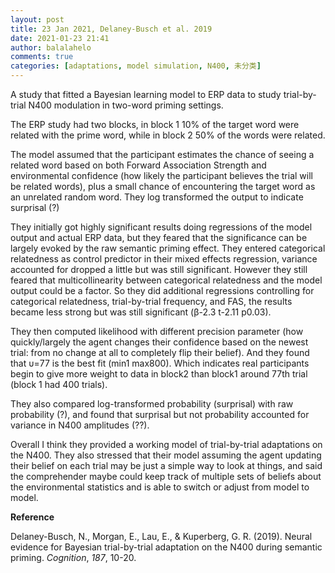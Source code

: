 ```yaml
---
layout: post
title: 23 Jan 2021, Delaney-Busch et al. 2019
date: 2021-01-23 21:41
author: balalahelo
comments: true
categories: [adaptations, model simulation, N400, 未分类]
---
```

<!-- wp:paragraph -->
<p>A study that fitted a Bayesian learning model to ERP data to study trial-by-trial N400 modulation in two-word priming settings.</p>
<!-- /wp:paragraph -->

<!-- wp:paragraph -->
<p>The ERP study had two blocks, in block 1 10% of the target word were related with the prime word, while in block 2 50% of the words were related.</p>
<!-- /wp:paragraph -->

<!-- wp:paragraph -->
<p>The model assumed that the participant estimates the chance of seeing a related word based on both Forward Association Strength and environmental confidence (how likely the participant believes the trial will be related words), plus a small chance of encountering the target word as an unrelated random word. They log transformed the output to indicate surprisal (?)</p>
<!-- /wp:paragraph -->

<!-- wp:paragraph -->
<p>They initially got highly significant results doing regressions of the model output and actual ERP data, but they feared that the significance can be largely evoked by the raw semantic priming effect. They entered categorical relatedness as control predictor in their mixed effects regression, variance accounted for dropped a little but was still significant. However they still feared that multicollinearity between categorical relatedness and the model output could be a factor. So they did additional regressions controlling for categorical relatedness, trial-by-trial frequency, and FAS, the results became less strong but was still significant (β-2.3 t-2.11 p0.03).</p>
<!-- /wp:paragraph -->

<!-- wp:paragraph -->
<p>They then computed likelihood with different precision parameter (how quickly/largely the agent changes their confidence based on the newest trial: from no change at all to completely flip their belief). And they found that υ=77 is the best fit (min1 max800). Which indicates real participants begin to give more weight to data in block2 than block1 around 77th trial (block 1 had 400 trials).</p>
<!-- /wp:paragraph -->

<!-- wp:paragraph -->
<p>They also compared log-transformed probability (surprisal) with raw probability (?), and found that surprisal but not probability accounted for variance in N400 amplitudes (??).</p>
<!-- /wp:paragraph -->

<!-- wp:paragraph -->
<p>Overall I think they provided a working model of trial-by-trial adaptations on the N400. They also stressed that their model assuming the agent updating their belief on each trial may be just a simple way to look at things, and said the comprehender maybe could keep track of multiple sets of beliefs about the environmental statistics and is able to switch or adjust from model to model.</p>
<!-- /wp:paragraph -->

<!-- wp:paragraph -->
<p><strong>Reference</strong></p>
<!-- /wp:paragraph -->

<!-- wp:paragraph -->
<p>Delaney-Busch, N., Morgan, E., Lau, E., &amp; Kuperberg, G. R. (2019). Neural evidence for Bayesian trial-by-trial adaptation on the N400 during semantic priming. <em>Cognition</em>, <em>187</em>, 10-20.</p>
<!-- /wp:paragraph -->
